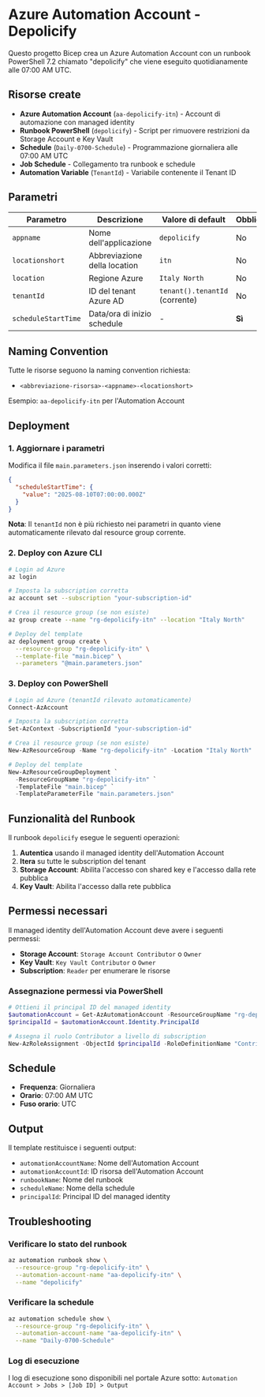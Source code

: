 # Azure Automation Account - Depolicify

Questo progetto Bicep crea un Azure Automation Account con un runbook PowerShell 7.2 chiamato "depolicify" che viene eseguito quotidianamente alle 07:00 AM UTC.

## Risorse create

- **Azure Automation Account** (`aa-depolicify-itn`) - Account di automazione con managed identity
- **Runbook PowerShell** (`depolicify`) - Script per rimuovere restrizioni da Storage Account e Key Vault
- **Schedule** (`Daily-0700-Schedule`) - Programmazione giornaliera alle 07:00 AM UTC
- **Job Schedule** - Collegamento tra runbook e schedule
- **Automation Variable** (`TenantId`) - Variabile contenente il Tenant ID

## Parametri

| Parametro | Descrizione | Valore di default | Obbligatorio |
|-----------|-------------|-------------------|--------------|
| `appname` | Nome dell'applicazione | `depolicify` | No |
| `locationshort` | Abbreviazione della location | `itn` | No |
| `location` | Regione Azure | `Italy North` | No |
| `tenantId` | ID del tenant Azure AD | `tenant().tenantId` (corrente) | No |
| `scheduleStartTime` | Data/ora di inizio schedule | - | **Sì** |

## Naming Convention

Tutte le risorse seguono la naming convention richiesta:
- `<abbreviazione-risorsa>-<appname>-<locationshort>`

Esempio: `aa-depolicify-itn` per l'Automation Account

## Deployment

### 1. Aggiornare i parametri

Modifica il file `main.parameters.json` inserendo i valori corretti:

```json
{
  "scheduleStartTime": {
    "value": "2025-08-10T07:00:00.000Z"
  }
}
```

**Nota**: Il `tenantId` non è più richiesto nei parametri in quanto viene automaticamente rilevato dal resource group corrente.

### 2. Deploy con Azure CLI

```bash
# Login ad Azure
az login

# Imposta la subscription corretta
az account set --subscription "your-subscription-id"

# Crea il resource group (se non esiste)
az group create --name "rg-depolicify-itn" --location "Italy North"

# Deploy del template
az deployment group create \
  --resource-group "rg-depolicify-itn" \
  --template-file "main.bicep" \
  --parameters "@main.parameters.json"
```

### 3. Deploy con PowerShell

```powershell
# Login ad Azure (tenantId rilevato automaticamente)
Connect-AzAccount

# Imposta la subscription corretta
Set-AzContext -SubscriptionId "your-subscription-id"

# Crea il resource group (se non esiste)
New-AzResourceGroup -Name "rg-depolicify-itn" -Location "Italy North"

# Deploy del template
New-AzResourceGroupDeployment `
  -ResourceGroupName "rg-depolicify-itn" `
  -TemplateFile "main.bicep" `
  -TemplateParameterFile "main.parameters.json"
```

## Funzionalità del Runbook

Il runbook `depolicify` esegue le seguenti operazioni:

1. **Autentica** usando il managed identity dell'Automation Account
2. **Itera** su tutte le subscription del tenant
3. **Storage Account**: Abilita l'accesso con shared key e l'accesso dalla rete pubblica
4. **Key Vault**: Abilita l'accesso dalla rete pubblica

## Permessi necessari

Il managed identity dell'Automation Account deve avere i seguenti permessi:

- **Storage Account**: `Storage Account Contributor` o `Owner`
- **Key Vault**: `Key Vault Contributor` o `Owner`
- **Subscription**: `Reader` per enumerare le risorse

### Assegnazione permessi via PowerShell

```powershell
# Ottieni il principal ID del managed identity
$automationAccount = Get-AzAutomationAccount -ResourceGroupName "rg-depolicify-itn" -Name "aa-depolicify-itn"
$principalId = $automationAccount.Identity.PrincipalId

# Assegna il ruolo Contributor a livello di subscription
New-AzRoleAssignment -ObjectId $principalId -RoleDefinitionName "Contributor" -Scope "/subscriptions/your-subscription-id"
```

## Schedule

- **Frequenza**: Giornaliera
- **Orario**: 07:00 AM UTC
- **Fuso orario**: UTC

## Output

Il template restituisce i seguenti output:

- `automationAccountName`: Nome dell'Automation Account
- `automationAccountId`: ID risorsa dell'Automation Account  
- `runbookName`: Nome del runbook
- `scheduleName`: Nome della schedule
- `principalId`: Principal ID del managed identity

## Troubleshooting

### Verificare lo stato del runbook
```bash
az automation runbook show \
  --resource-group "rg-depolicify-itn" \
  --automation-account-name "aa-depolicify-itn" \
  --name "depolicify"
```

### Verificare la schedule
```bash
az automation schedule show \
  --resource-group "rg-depolicify-itn" \
  --automation-account-name "aa-depolicify-itn" \
  --name "Daily-0700-Schedule"
```

### Log di esecuzione
I log di esecuzione sono disponibili nel portale Azure sotto:
`Automation Account > Jobs > [Job ID] > Output`
